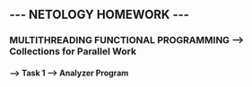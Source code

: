 ## --- NETOLOGY HOMEWORK ---
### MULTITHREADING FUNCTIONAL PROGRAMMING --> Collections for Parallel Work


#### --> Task 1 --> Analyzer Program
